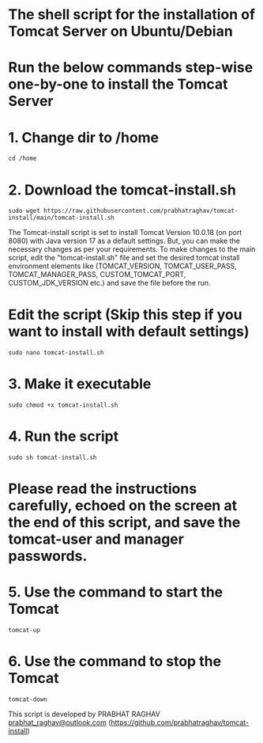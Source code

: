 # The shell script for the installation of Tomcat Server on Ubuntu/Debian

# Run the below commands step-wise one-by-one to install the Tomcat Server

  # 1. Change dir to /home
    cd /home
  
  # 2. Download the tomcat-install.sh
    sudo wget https://raw.githubusercontent.com/prabhatraghav/tomcat-install/main/tomcat-install.sh

  The Tomcat-install script is set to install Tomcat Version 10.0.18 (on port 8080) with Java version 17 as a default settings. But, you can make the necessary changes as per your requirements. To make changes to the main script, edit the "tomcat-install.sh" file and set the desired tomcat install environment elements like (TOMCAT_VERSION, TOMCAT_USER_PASS, TOMCAT_MANAGER_PASS, CUSTOM_TOMCAT_PORT, CUSTOM_JDK_VERSION etc.) and save the file before the run.
  
  # Edit the script (Skip this step if you want to install with default settings)
    sudo nano tomcat-install.sh

  # 3. Make it executable
    sudo chmod +x tomcat-install.sh

  # 4. Run the script
    sudo sh tomcat-install.sh

# Please read the instructions carefully, echoed on the screen at the end of this script, and save the tomcat-user and manager passwords.

# 5. Use the command to start the Tomcat
    tomcat-up

# 6. Use the command to stop the Tomcat
    tomcat-down

  
This script is developed by PRABHAT RAGHAV prabhat_raghav@outlook.com
(https://github.com/prabhatraghav/tomcat-install)
